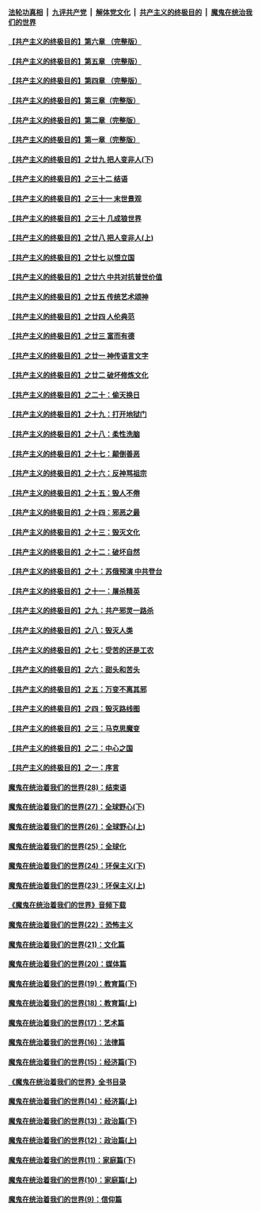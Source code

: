 

####  [法轮功真相](../../../../basic/blob/master/README.md?t=06131831) &nbsp;|&nbsp; [九评共产党](../../../../9ping.md/blob/master/README.md?t=06131831) &nbsp;|&nbsp; [解体党文化](../../../../jtdwh.md/blob/master/README.md?t=06131831)  &nbsp;|&nbsp; [共产主义的终极目的](../../../../gczydzjmd.md/blob/master/README.md?t=06131831) &nbsp;|&nbsp; [魔鬼在统治我们的世界](../../../../mgztzwmdsj.md/blob/master/README.md?t=06131831) 

#### [【共产主义的终极目的】第六章 （完整版）](../pages/nsc422/n11428913.md?t=06131831) 

#### [【共产主义的终极目的】第五章 （完整版）](../pages/nsc422/n11428912.md?t=06131831) 

#### [【共产主义的终极目的】第四章 （完整版）](../pages/nsc422/n11428907.md?t=06131831) 

#### [【共产主义的终极目的】第三章（完整版）](../pages/nsc422/n11428848.md?t=06131831) 

#### [【共产主义的终极目的】第二章（完整版）](../pages/nsc422/n11428831.md?t=06131831) 

#### [【共产主义的终极目的】第一章（完整版）](../pages/nsc422/n11417651.md?t=06131831) 

#### [【共产主义的终极目的】之廿九 把人变非人(下)](../pages/nsc422/n11344140.md?t=06131831) 

#### [【共产主义的终极目的】之三十二 结语](../pages/nsc422/n11360535.md?t=06131831) 

#### [【共产主义的终极目的】之三十一 末世景观](../pages/nsc422/n11351129.md?t=06131831) 

#### [【共产主义的终极目的】之三十 几成狼世界](../pages/nsc422/n11348280.md?t=06131831) 

#### [【共产主义的终极目的】之廿八 把人变非人(上)](../pages/nsc422/n11340492.md?t=06131831) 

#### [【共产主义的终极目的】之廿七 以恨立国](../pages/nsc422/n11336944.md?t=06131831) 

#### [【共产主义的终极目的】之廿六 中共对抗普世价值](../pages/nsc422/n11324785.md?t=06131831) 

#### [【共产主义的终极目的】之廿五 传统艺术颂神](../pages/nsc422/n11296396.md?t=06131831) 

#### [【共产主义的终极目的】之廿四 人伦典范](../pages/nsc422/n11296397.md?t=06131831) 

#### [【共产主义的终极目的】之廿三 富而有德](../pages/nsc422/n11283598.md?t=06131831) 

#### [【共产主义的终极目的】之廿一 神传语言文字](../pages/nsc422/n11263265.md?t=06131831) 

#### [【共产主义的终极目的】之廿二 破坏修炼文化](../pages/nsc422/n11245728.md?t=06131831) 

#### [【共产主义的终极目的】之二十：偷天换日](../pages/nsc422/n11238846.md?t=06131831) 

#### [【共产主义的终极目的】之十九：打开地狱门](../pages/nsc422/n11206376.md?t=06131831) 

#### [【共产主义的终极目的】之十八：柔性洗脑](../pages/nsc422/n11199994.md?t=06131831) 

#### [【共产主义的终极目的】之十七：颠倒善恶](../pages/nsc422/n11179782.md?t=06131831) 

#### [【共产主义的终极目的】之十六：反神骂祖宗](../pages/nsc422/n11166798.md?t=06131831) 

#### [【共产主义的终极目的】之十五：毁人不倦](../pages/nsc422/n11166792.md?t=06131831) 

#### [【共产主义的终极目的】之十四：邪恶之最](../pages/nsc422/n11150249.md?t=06131831) 

#### [【共产主义的终极目的】之十三：毁灭文化](../pages/nsc422/n11135227.md?t=06131831) 

#### [【共产主义的终极目的】之十二：破坏自然](../pages/nsc422/n11135214.md?t=06131831) 

#### [【共产主义的终极目的】之十：苏俄预演 中共登台](../pages/nsc422/n11118424.md?t=06131831) 

#### [【共产主义的终极目的】之十一：屠杀精英](../pages/nsc422/n11118442.md?t=06131831) 

#### [【共产主义的终极目的】之九：共产邪灵一路杀](../pages/nsc422/n11114139.md?t=06131831) 

#### [【共产主义的终极目的】之八：毁灭人类](../pages/nsc422/n11108503.md?t=06131831) 

#### [【共产主义的终极目的】之七：受苦的还是工农](../pages/nsc422/n11101809.md?t=06131831) 

#### [【共产主义的终极目的】之六：甜头和苦头](../pages/nsc422/n11096971.md?t=06131831) 

#### [【共产主义的终极目的】之五：万变不离其邪](../pages/nsc422/n11091285.md?t=06131831) 

#### [【共产主义的终极目的】之四：毁灭路线图](../pages/nsc422/n11086284.md?t=06131831) 

#### [【共产主义的终极目的】之三：马克思魔变](../pages/nsc422/n11061941.md?t=06131831) 

#### [【共产主义的终极目的】之二：中心之国](../pages/nsc422/n11047728.md?t=06131831) 

#### [【共产主义的终极目的】之一：序言](../pages/nsc422/n11086077.md?t=06131831) 

#### [魔鬼在统治着我们的世界(28)：结束语](../pages/nsc422/n10936246.md?t=06131831) 

#### [魔鬼在统治着我们的世界(27)：全球野心(下)](../pages/nsc422/n10928319.md?t=06131831) 

#### [魔鬼在统治着我们的世界(26)：全球野心(上)](../pages/nsc422/n10900318.md?t=06131831) 

#### [魔鬼在统治着我们的世界(25)：全球化](../pages/nsc422/n10788205.md?t=06131831) 

#### [魔鬼在统治着我们的世界(24)：环保主义(下)](../pages/nsc422/n10695307.md?t=06131831) 

#### [魔鬼在统治着我们的世界(23)：环保主义(上)](../pages/nsc422/n10688613.md?t=06131831) 

#### [《魔鬼在统治着我们的世界》音频下载](../pages/nsc422/n10635553.md?t=06131831) 

#### [魔鬼在统治着我们的世界(22)：恐怖主义](../pages/nsc422/n10614727.md?t=06131831) 

#### [魔鬼在统治着我们的世界(21)：文化篇](../pages/nsc422/n10597706.md?t=06131831) 

#### [魔鬼在统治着我们的世界(20)：媒体篇](../pages/nsc422/n10586579.md?t=06131831) 

#### [魔鬼在统治着我们的世界(19)：教育篇(下)](../pages/nsc422/n10564808.md?t=06131831) 

#### [魔鬼在统治着我们的世界(18)：教育篇(上)](../pages/nsc422/n10526970.md?t=06131831) 

#### [魔鬼在统治着我们的世界(17)：艺术篇](../pages/nsc422/n10499093.md?t=06131831) 

#### [魔鬼在统治着我们的世界(16)：法律篇](../pages/nsc422/n10485969.md?t=06131831) 

#### [魔鬼在统治着我们的世界(15)：经济篇(下)](../pages/nsc422/n10469975.md?t=06131831) 

#### [《魔鬼在统治着我们的世界》全书目录](../pages/nsc422/n10464261.md?t=06131831) 

#### [魔鬼在统治着我们的世界(14)：经济篇(上)](../pages/nsc422/n10457370.md?t=06131831) 

#### [魔鬼在统治着我们的世界(13)：政治篇(下)](../pages/nsc422/n10448270.md?t=06131831) 

#### [魔鬼在统治着我们的世界(12)：政治篇(上)](../pages/nsc422/n10444576.md?t=06131831) 

#### [魔鬼在统治着我们的世界(11)：家庭篇(下)](../pages/nsc422/n10440961.md?t=06131831) 

#### [魔鬼在统治着我们的世界(10)：家庭篇(上)](../pages/nsc422/n10435448.md?t=06131831) 

#### [魔鬼在统治着我们的世界(9)：信仰篇](../pages/nsc422/n10432159.md?t=06131831) 

